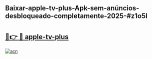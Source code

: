 ## Baixar-apple-tv-plus-Apk-sem-anúncios-desbloqueado-completamente-2025-#z1o5l

# <h2><a href="https://ainizakaria.my?title=apple-tv-plus&ref=22M">🔗👉 🔴 apple-tv-plus</a></h2>

[![acn](https://github.com/user-attachments/assets/0f9c940e-d8b0-45ae-aac7-cd30a18b3e1c)](https://ainizakaria.my?title=apple-tv-plus&ref=22M)

